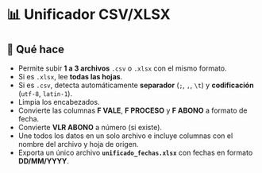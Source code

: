 # 📊 Unificador CSV/XLSX

## 🧰 Qué hace
- Permite subir **1 a 3 archivos** `.csv` o `.xlsx` con el mismo formato.  
- Si es `.xlsx`, lee **todas las hojas**.  
- Si es `.csv`, detecta automáticamente **separador** (`;`, `,`, `\t`) y **codificación** (`utf-8`, `latin-1`).  
- Limpia los encabezados.  
- Convierte las columnas **F VALE**, **F PROCESO** y **F ABONO** a formato de fecha.  
- Convierte **VLR ABONO** a número (si existe).  
- Une todos los datos en un solo archivo e incluye columnas con el nombre del archivo y hoja de origen.  
- Exporta un único archivo **`unificado_fechas.xlsx`** con fechas en formato **DD/MM/YYYY**.
